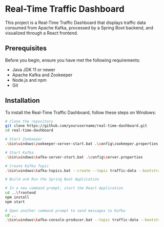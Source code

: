 # Real-Time Traffic Dashboard

This project is a Real-Time Traffic Dashboard that displays traffic data consumed from Apache Kafka, processed by a Spring Boot backend, and visualized through a React frontend.

## Prerequisites

Before you begin, ensure you have met the following requirements:

- Java JDK 11 or newer
- Apache Kafka and Zookeeper
- Node.js and npm
- Git

## Installation

To install the Real-Time Traffic Dashboard, follow these steps on Windows:

```bash
# Clone the repository
git clone https://github.com/yourusername/real-time-dashboard.git
cd real-time-dashboard

# Start Zookeeper
.\bin\windows\zookeeper-server-start.bat .\config\zookeeper.properties

# Start Kafka
.\bin\windows\kafka-server-start.bat .\config\server.properties

# Create Kafka Topic
.\bin\windows\kafka-topics.bat --create --topic traffic-data --bootstrap-server localhost:9092 --replication-factor 1 --partitions 1

# Build and Run the Spring Boot Application

# In a new command prompt, start the React Application
cd ..\frontend
npm install
npm start

# Open another command prompt to send messages to Kafka
cd ..
.\bin\windows\kafka-console-producer.bat --topic traffic-data --bootstrap-server localhost:9092
